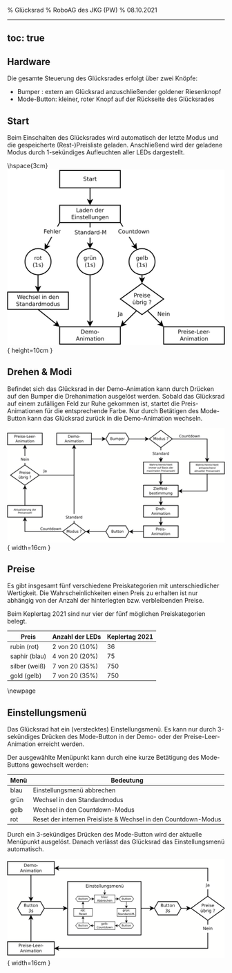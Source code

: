 % Glücksrad
% RoboAG des JKG (PW)
% 08.10.2021

---
toc: true
---

## Hardware
Die gesamte Steuerung des Glücksrades erfolgt über zwei Knöpfe:

- Bumper     : extern am Glücksrad anzuschließender goldener Riesenknopf
- Mode-Button: kleiner, roter Knopf auf der Rückseite des Glücksrades

## Start
Beim Einschalten des Glücksrades wird automatisch der letzte Modus und die gespeicherte (Rest-)Preisliste geladen.
Anschließend wird der geladene Modus durch 1-sekündiges Aufleuchten aller LEDs dargestellt.


 \hspace{3cm} ![](../../Bilder/Diagramme/start.png){ height=10cm }


## Drehen & Modi
Befindet sich das Glücksrad in der Demo-Animation kann durch Drücken auf den Bumper die Drehanimation ausgelöst werden.
Sobald das Glücksrad auf einem zufälligen Feld zur Ruhe gekommen ist, startet die Preis-Animationen für die entsprechende Farbe.
Nur durch Betätigen des Mode-Button kann das Glücksrad zurück in die Demo-Animation wechseln.


 ![](../../Bilder/Diagramme/drehen.png){ width=16cm }


## Preise
Es gibt insgesamt fünf verschiedene Preiskategorien mit unterschiedlicher Wertigkeit.
Die Wahrscheinlichkeiten einen Preis zu erhalten ist nur abhängig von der Anzahl der hinterlegten bzw. verbleibenden Preise.

Beim Keplertag 2021 sind nur vier der fünf möglichen Preiskategorien belegt.

| Preis          | Anzahl der LEDs | Keplertag 2021 |
| -------------- | --------------- | -------------- |
| rubin   (rot)  |  2 von 20 (10%) |    36          |
| saphir  (blau) |  4 von 20 (20%) |    75          |
| silber  (weiß) |  7 von 20 (35%) |   750          |
| gold    (gelb) |  7 von 20 (35%) |   750          |


\newpage

## Einstellungsmenü

Das Glücksrad hat ein (verstecktes) Einstellungsmenü.
Es kann nur durch 3-sekündiges Drücken des Mode-Button in der Demo- oder der Preise-Leer-Animation erreicht werden.

Der ausgewählte Menüpunkt kann durch eine kurze Betätigung des Mode-Buttons gewechselt werden:

| Menü | Bedeutung                           |
| ---- | ----------------------------------- |
| blau | Einstellungsmenü abbrechen          |
| grün | Wechsel in den Standardmodus        |
| gelb | Wechsel in den Countdown-Modus      |
| rot  | Reset der internen Preisliste & Wechsel in den Countdown-Modus |

Durch ein 3-sekündiges Drücken des Mode-Button wird der aktuelle Menüpunkt ausgelöst.
Danach verlässt das Glücksrad das Einstellungsmenü automatisch.


 ![](../../Bilder/Diagramme/menue.png){ width=16cm }

